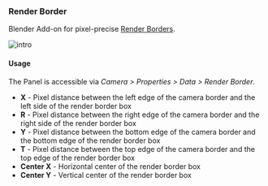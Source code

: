 ### Render Border

Blender Add-on for pixel-precise [Render Borders](https://blender.org/manual/render/camera/introduction.html#render-border).

![intro](https://fat.gfycat.com/FearlessGiftedGnu.gif)


#### Usage

The Panel is accessible via *Camera > Properties > Data > Render Border*.

 - **X** - Pixel distance between the left edge of the camera border and the left side of the render border box
 - **R** - Pixel distance between the right edge of the camera border and the right side of the render border box
 - **Y** - Pixel distance between the bottom edge of the camera border and the bottom edge of the render border box
 - **T** - Pixel distance between the top edge of the camera border and the top edge of the render border box
 - **Center X** - Horizontal center of the render border box
 - **Center Y** - Vertical center of the render border box
